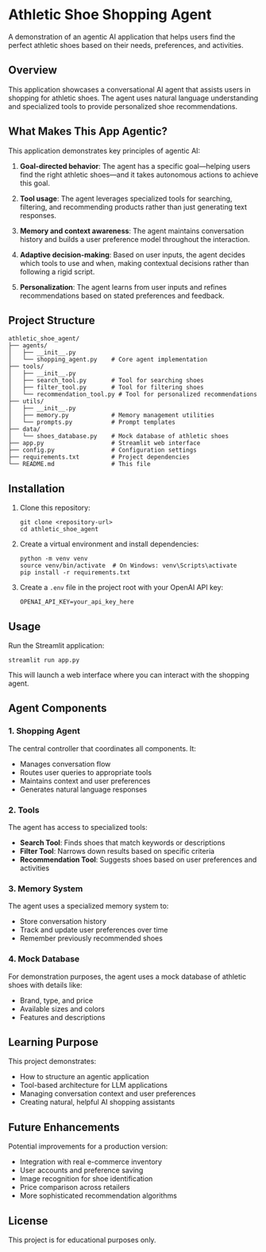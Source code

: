 # Athletic Shoe Shopping Agent

A demonstration of an agentic AI application that helps users find the perfect athletic shoes based on their needs, preferences, and activities.

## Overview

This application showcases a conversational AI agent that assists users in shopping for athletic shoes. The agent uses natural language understanding and specialized tools to provide personalized shoe recommendations.

## What Makes This App Agentic?

This application demonstrates key principles of agentic AI:

1. **Goal-directed behavior**: The agent has a specific goal—helping users find the right athletic shoes—and it takes autonomous actions to achieve this goal.

2. **Tool usage**: The agent leverages specialized tools for searching, filtering, and recommending products rather than just generating text responses.

3. **Memory and context awareness**: The agent maintains conversation history and builds a user preference model throughout the interaction.

4. **Adaptive decision-making**: Based on user inputs, the agent decides which tools to use and when, making contextual decisions rather than following a rigid script.

5. **Personalization**: The agent learns from user inputs and refines recommendations based on stated preferences and feedback.

## Project Structure

```
athletic_shoe_agent/
├── agents/
│   ├── __init__.py
│   └── shopping_agent.py    # Core agent implementation
├── tools/
│   ├── __init__.py
│   ├── search_tool.py       # Tool for searching shoes
│   ├── filter_tool.py       # Tool for filtering shoes
│   └── recommendation_tool.py # Tool for personalized recommendations
├── utils/
│   ├── __init__.py
│   ├── memory.py            # Memory management utilities
│   └── prompts.py           # Prompt templates
├── data/
│   └── shoes_database.py    # Mock database of athletic shoes
├── app.py                   # Streamlit web interface
├── config.py                # Configuration settings
├── requirements.txt         # Project dependencies
└── README.md                # This file
```

## Installation

1. Clone this repository:
   ```
   git clone <repository-url>
   cd athletic_shoe_agent
   ```

2. Create a virtual environment and install dependencies:
   ```
   python -m venv venv
   source venv/bin/activate  # On Windows: venv\Scripts\activate
   pip install -r requirements.txt
   ```

3. Create a `.env` file in the project root with your OpenAI API key:
   ```
   OPENAI_API_KEY=your_api_key_here
   ```

## Usage

Run the Streamlit application:
```
streamlit run app.py
```

This will launch a web interface where you can interact with the shopping agent.

## Agent Components

### 1. Shopping Agent

The central controller that coordinates all components. It:
- Manages conversation flow
- Routes user queries to appropriate tools
- Maintains context and user preferences
- Generates natural language responses

### 2. Tools

The agent has access to specialized tools:

- **Search Tool**: Finds shoes that match keywords or descriptions
- **Filter Tool**: Narrows down results based on specific criteria
- **Recommendation Tool**: Suggests shoes based on user preferences and activities

### 3. Memory System

The agent uses a specialized memory system to:
- Store conversation history
- Track and update user preferences over time
- Remember previously recommended shoes

### 4. Mock Database

For demonstration purposes, the agent uses a mock database of athletic shoes with details like:
- Brand, type, and price
- Available sizes and colors
- Features and descriptions

## Learning Purpose

This project demonstrates:
- How to structure an agentic application
- Tool-based architecture for LLM applications
- Managing conversation context and user preferences
- Creating natural, helpful AI shopping assistants

## Future Enhancements

Potential improvements for a production version:
- Integration with real e-commerce inventory
- User accounts and preference saving
- Image recognition for shoe identification
- Price comparison across retailers
- More sophisticated recommendation algorithms

## License

This project is for educational purposes only.
